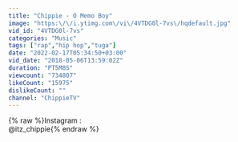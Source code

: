 ```yaml
---
title: "Chippie - O Memo Boy"
image: "https:\/\/i.ytimg.com\/vi\/4VTDG0l-7vs\/hqdefault.jpg"
vid_id: "4VTDG0l-7vs"
categories: "Music"
tags: ["rap","hip hop","tuga"]
date: "2022-02-17T05:34:50+03:00"
vid_date: "2018-05-06T13:59:02Z"
duration: "PT5M8S"
viewcount: "734807"
likeCount: "15975"
dislikeCount: ""
channel: "ChippieTV"
---
```

{% raw %}Instagram :<br />@itz_chippie{% endraw %}
